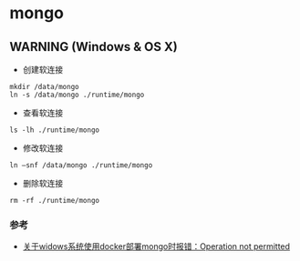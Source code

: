 # mongo

## WARNING (Windows & OS X)
- 创建软连接
```
mkdir /data/mongo
ln -s /data/mongo ./runtime/mongo
```
- 查看软连接
```
ls -lh ./runtime/mongo
```
- 修改软连接
```
ln –snf /data/mongo ./runtime/mongo
```
- 删除软连接
```
rm -rf ./runtime/mongo
```

### 参考
- [关于widows系统使用docker部署mongo时报错：Operation not permitted](https://blog.csdn.net/qq506930427/article/details/99658808)

